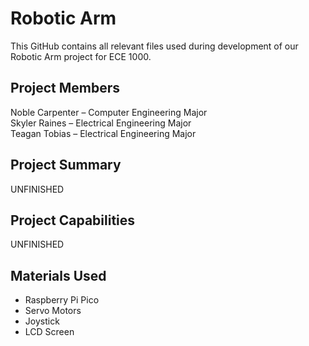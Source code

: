 # Robotic Arm
This GitHub contains all relevant files used during development of our Robotic Arm project for ECE 1000.
## Project Members
Noble Carpenter – Computer Engineering Major  
Skyler Raines – Electrical Engineering Major  
Teagan Tobias – Electrical Engineering Major
## Project Summary
UNFINISHED
## Project Capabilities
UNFINISHED
## Materials Used
- Raspberry Pi Pico
- Servo Motors
- Joystick
- LCD Screen
